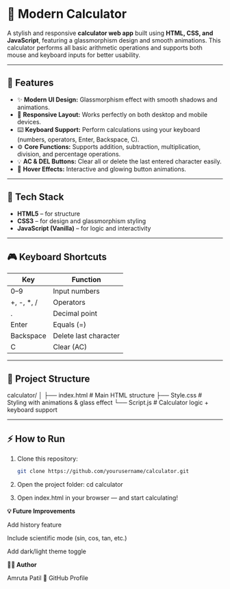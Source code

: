 # 🧮 Modern Calculator

A stylish and responsive **calculator web app** built using **HTML, CSS, and JavaScript**, featuring a glassmorphism design and smooth animations. This calculator performs all basic arithmetic operations and supports both mouse and keyboard inputs for better usability.

---

## 🚀 Features

- ✨ **Modern UI Design:** Glassmorphism effect with smooth shadows and animations.  
- 🎨 **Responsive Layout:** Works perfectly on both desktop and mobile devices.  
- ⌨️ **Keyboard Support:** Perform calculations using your keyboard (numbers, operators, Enter, Backspace, C).  
- ⚙️ **Core Functions:** Supports addition, subtraction, multiplication, division, and percentage operations.  
- 💡 **AC & DEL Buttons:** Clear all or delete the last entered character easily.  
- 🌈 **Hover Effects:** Interactive and glowing button animations.

---

## 🧱 Tech Stack

- **HTML5** – for structure  
- **CSS3** – for design and glassmorphism styling  
- **JavaScript (Vanilla)** – for logic and interactivity  

---

## 🎮 Keyboard Shortcuts

| Key | Function |
|-----|-----------|
| 0–9 | Input numbers |
| +, -, *, / | Operators |
| . | Decimal point |
| Enter | Equals (=) |
| Backspace | Delete last character |
| C | Clear (AC) |

---

## 📂 Project Structure

calculator/
│
├── index.html # Main HTML structure
├── Style.css # Styling with animations & glass effect
└── Script.js # Calculator logic + keyboard support


---

## ⚡ How to Run

1. Clone this repository:
   ```bash
   git clone https://github.com/yourusername/calculator.git
   
2. Open the project folder:
  cd calculator

3. Open index.html in your browser — and start calculating!


**💡 Future Improvements**

Add history feature

Include scientific mode (sin, cos, tan, etc.)

Add dark/light theme toggle

**🧑‍💻 Author**

Amruta Patil
🔗 GitHub Profile
